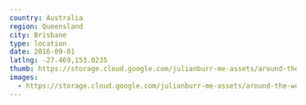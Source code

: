 ```yaml
---
country: Australia
region: Queensland
city: Brisbane
type: location
date: 2016-09-01
latlng: -27.469,153.0235
thumb: https://storage.cloud.google.com/julianburr-me-assets/around-the-world/australia/brisbane/IMG_20190201_183910--thumb.jpg
images:
  - https://storage.cloud.google.com/julianburr-me-assets/around-the-world/australia/brisbane/IMG_20190201_183910.jpg
---
```

